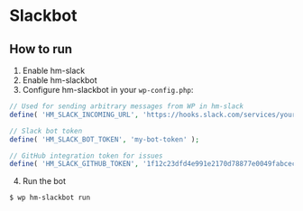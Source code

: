 # Slackbot

## How to run

1. Enable hm-slack
2. Enable hm-slackbot
3. Configure hm-slackbot in your `wp-config.php`:

```php
// Used for sending arbitrary messages from WP in hm-slack
define( 'HM_SLACK_INCOMING_URL', 'https://hooks.slack.com/services/your/incoming' );

// Slack bot token
define( 'HM_SLACK_BOT_TOKEN', 'my-bot-token' );

// GitHub integration token for issues
define( 'HM_SLACK_GITHUB_TOKEN', '1f12c23dfd4e991e2170d78877e0049fabcec22e' );
```

4. Run the bot
```bash
$ wp hm-slackbot run
```
